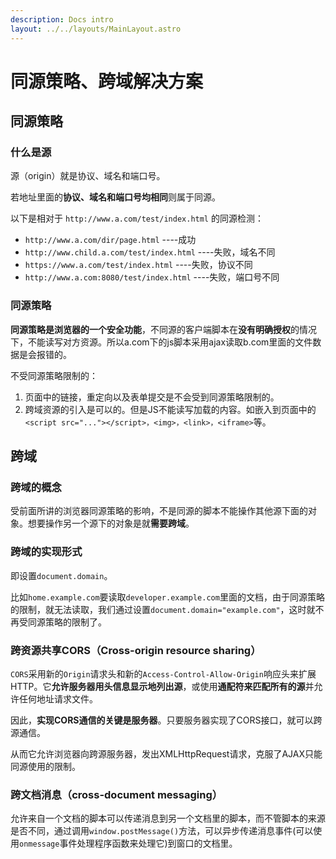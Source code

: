 ```yaml
---
description: Docs intro
layout: ../../layouts/MainLayout.astro
---
```


# 同源策略、跨域解决方案

## 同源策略

### 什么是源

源（origin）就是协议、域名和端口号。

若地址里面的**协议、域名和端口号均相同**则属于同源。

以下是相对于 `http://www.a.com/test/index.html` 的同源检测：

+ `http://www.a.com/dir/page.html` ----成功
+ `http://www.child.a.com/test/index.html` ----失败，域名不同
+ `https://www.a.com/test/index.html` ----失败，协议不同
+ `http://www.a.com:8080/test/index.html` ----失败，端口号不同

### 同源策略

**同源策略是浏览器的一个安全功能**，不同源的客户端脚本在**没有明确授权**的情况下，不能读写对方资源。所以a.com下的js脚本采用ajax读取b.com里面的文件数据是会报错的。

不受同源策略限制的：

1. 页面中的链接，重定向以及表单提交是不会受到同源策略限制的。
2. 跨域资源的引入是可以的。但是JS不能读写加载的内容。如嵌入到页面中的`<script src="..."></script>，<img>，<link>，<iframe>`等。

## 跨域

### 跨域的概念

受前面所讲的浏览器同源策略的影响，不是同源的脚本不能操作其他源下面的对象。想要操作另一个源下的对象是就**需要跨域**。

### 跨域的实现形式

即设置`document.domain`。

比如`home.example.com`要读取`developer.example.com`里面的文档，由于同源策略的限制，就无法读取，我们通过设置`document.domain="example.com"`，这时就不再受同源策略的限制了。

### 跨资源共享CORS（Cross-origin resource sharing）

 `CORS`采用新的`Origin`请求头和新的`Access-Control-Allow-Origin`响应头来扩展HTTP。它**允许服务器用头信息显示地列出源**，或使用**通配符来匹配所有的源**并允许任何地址请求文件。

因此，**实现CORS通信的关键是服务器**。只要服务器实现了CORS接口，就可以跨源通信。

从而它允许浏览器向跨源服务器，发出XMLHttpRequest请求，克服了AJAX只能同源使用的限制。

### 跨文档消息（cross-document messaging）

允许来自一个文档的脚本可以传递消息到另一个文档里的脚本，而不管脚本的来源是否不同，通过调用`window.postMessage()`方法，可以异步传递消息事件(可以使用`onmessage`事件处理程序函数来处理它)到窗口的文档里。

 

 